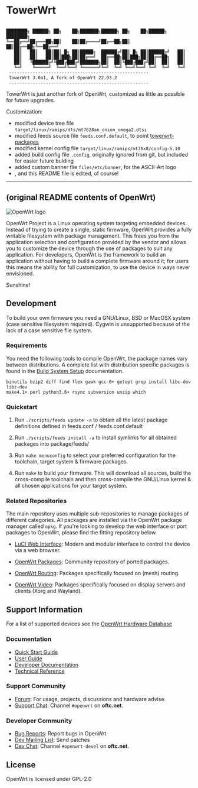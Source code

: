 # TowerWrt

<pre><code>
████████╗ ██████╗ ██╗    ██╗███████╗██████╗ ██╗    ██╗██████╗ ████████╗
╚══██╔══╝██╔═══██╗██║    ██║██╔════╝██╔══██╗██║    ██║██╔══██╗╚══██╔══╝
   ██║   ██║   ██║██║ █╗ ██║█████╗  ██████╔╝██║ █╗ ██║██████╔╝   ██║   
   ██║   ██║   ██║██║███╗██║██╔══╝  ██╔══██╗██║███╗██║██╔══██╗   ██║   
   ██║   ╚██████╔╝╚███╔███╔╝███████╗██║  ██║╚███╔███╔╝██║  ██║   ██║   
   ╚═╝    ╚═════╝  ╚══╝╚══╝ ╚══════╝╚═╝  ╚═╝ ╚══╝╚══╝ ╚═╝  ╚═╝   ╚═╝   
 -----------------------------------------------------
 TowerWrt 3.0a1, A fork of OpenWrt 22.03.2
 -----------------------------------------------------
</code></pre>

TowerWrt is just another fork of OpenWrt, customized as little as possible for future upgrades.

Customization:
* modified device tree file `target/linux/ramips/dts/mt7628an_onion_omega2.dtsi`
* modified feeds source file `feeds.conf.default`, to point [towerwrt-packages](https://github.com/dumtux/towerwrt-packages)
* modified kernel config file `target/linux/ramips/mt76x8/config-5.10`
* added build config file `.config`, originally ignored from git, but included for easier future bulding
* added custom banner file `files/etc/banner`, for the ASCII-Art logo
* , and this README file is edited, of course!

---

## (original README contents of OpenWrt)

![OpenWrt logo](include/logo.png)

OpenWrt Project is a Linux operating system targeting embedded devices. Instead
of trying to create a single, static firmware, OpenWrt provides a fully
writable filesystem with package management. This frees you from the
application selection and configuration provided by the vendor and allows you
to customize the device through the use of packages to suit any application.
For developers, OpenWrt is the framework to build an application without having
to build a complete firmware around it; for users this means the ability for
full customization, to use the device in ways never envisioned.

Sunshine!

## Development

To build your own firmware you need a GNU/Linux, BSD or MacOSX system (case
sensitive filesystem required). Cygwin is unsupported because of the lack of a
case sensitive file system.

### Requirements

You need the following tools to compile OpenWrt, the package names vary between
distributions. A complete list with distribution specific packages is found in
the [Build System Setup](https://openwrt.org/docs/guide-developer/build-system/install-buildsystem)
documentation.

```
binutils bzip2 diff find flex gawk gcc-6+ getopt grep install libc-dev libz-dev
make4.1+ perl python3.6+ rsync subversion unzip which
```

### Quickstart

1. Run `./scripts/feeds update -a` to obtain all the latest package definitions
   defined in feeds.conf / feeds.conf.default

2. Run `./scripts/feeds install -a` to install symlinks for all obtained
   packages into package/feeds/

3. Run `make menuconfig` to select your preferred configuration for the
   toolchain, target system & firmware packages.

4. Run `make` to build your firmware. This will download all sources, build the
   cross-compile toolchain and then cross-compile the GNU/Linux kernel & all chosen
   applications for your target system.

### Related Repositories

The main repository uses multiple sub-repositories to manage packages of
different categories. All packages are installed via the OpenWrt package
manager called `opkg`. If you're looking to develop the web interface or port
packages to OpenWrt, please find the fitting repository below.

* [LuCI Web Interface](https://github.com/openwrt/luci): Modern and modular
  interface to control the device via a web browser.

* [OpenWrt Packages](https://github.com/openwrt/packages): Community repository
  of ported packages.

* [OpenWrt Routing](https://github.com/openwrt/routing): Packages specifically
  focused on (mesh) routing.

* [OpenWrt Video](https://github.com/openwrt/video): Packages specifically
  focused on display servers and clients (Xorg and Wayland).

## Support Information

For a list of supported devices see the [OpenWrt Hardware Database](https://openwrt.org/supported_devices)

### Documentation

* [Quick Start Guide](https://openwrt.org/docs/guide-quick-start/start)
* [User Guide](https://openwrt.org/docs/guide-user/start)
* [Developer Documentation](https://openwrt.org/docs/guide-developer/start)
* [Technical Reference](https://openwrt.org/docs/techref/start)

### Support Community

* [Forum](https://forum.openwrt.org): For usage, projects, discussions and hardware advise.
* [Support Chat](https://webchat.oftc.net/#openwrt): Channel `#openwrt` on **oftc.net**.

### Developer Community

* [Bug Reports](https://bugs.openwrt.org): Report bugs in OpenWrt
* [Dev Mailing List](https://lists.openwrt.org/mailman/listinfo/openwrt-devel): Send patches
* [Dev Chat](https://webchat.oftc.net/#openwrt-devel): Channel `#openwrt-devel` on **oftc.net**.

## License

OpenWrt is licensed under GPL-2.0
